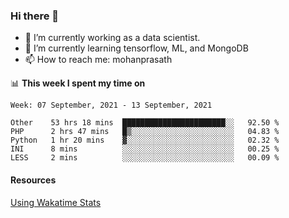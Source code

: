 ### Hi there 👋

- 🔭 I’m currently working as a data scientist.
- 🌱 I’m currently learning tensorflow, ML, and MongoDB
- 📫 How to reach me: mohanprasath

📊 **This week I spent my time on**
<!--START_SECTION:waka-->
```text
Week: 07 September, 2021 - 13 September, 2021

Other    53 hrs 18 mins  ███████████████████████░░   92.50 % 
PHP      2 hrs 47 mins   █▒░░░░░░░░░░░░░░░░░░░░░░░   04.83 % 
Python   1 hr 20 mins    ▓░░░░░░░░░░░░░░░░░░░░░░░░   02.32 % 
INI      8 mins          ░░░░░░░░░░░░░░░░░░░░░░░░░   00.25 % 
LESS     2 mins          ░░░░░░░░░░░░░░░░░░░░░░░░░   00.09 % 
```
<!--END_SECTION:waka-->

#### Resources
[Using Wakatime Stats](https://github.com/marketplace/actions/waka-readme)
